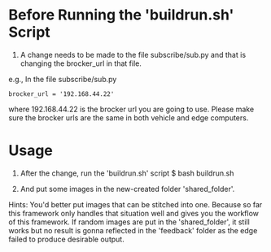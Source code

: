 # Before Running the 'buildrun.sh' Script
1. A change needs to be made to the file subscribe/sub.py and that is
changing the brocker_url in that file.

e.g., In the file subscribe/sub.py

	brocker_url = '192.168.44.22'

where 192.168.44.22 is the brocker url you are going to use. Please make
sure the brocker urls are the same in both vehicle and edge computers.

# Usage
1. After the change, run the 'buildrun.sh' script 
$ bash buildrun.sh

2. And put some images in the new-created folder 'shared_folder'. 

Hints: You'd better put images that can be stitched into one. Because so far
this framework only handles that situation well and gives you the workflow of
this framework. If random images are put in the 'shared_folder', it still works 
but no result is gonna reflected in the 'feedback' folder as the edge failed to
produce desirable output.
